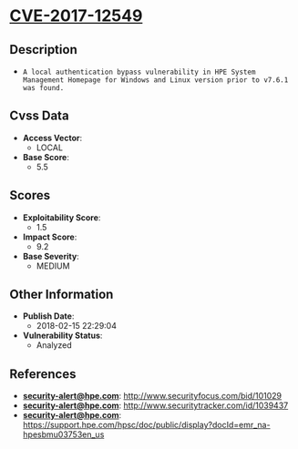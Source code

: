 
# [CVE-2017-12549](https://cve.mitre.org/cgi-bin/cvename.cgi?name=CVE-2017-12549)

## Description

- `A local authentication bypass vulnerability in HPE System Management Homepage for Windows and Linux version prior to v7.6.1 was found.`

## Cvss Data

- **Access Vector**:
  - LOCAL
- **Base Score**:
  - 5.5

## Scores

- **Exploitability Score**:
  - 1.5
- **Impact Score**:
  - 9.2
- **Base Severity**:
  - MEDIUM

## Other Information

- **Publish Date**:
  - 2018-02-15 22:29:04
- **Vulnerability Status**:
  - Analyzed

## References

- **security-alert@hpe.com**: http://www.securityfocus.com/bid/101029
- **security-alert@hpe.com**: http://www.securitytracker.com/id/1039437
- **security-alert@hpe.com**: https://support.hpe.com/hpsc/doc/public/display?docId=emr_na-hpesbmu03753en_us
